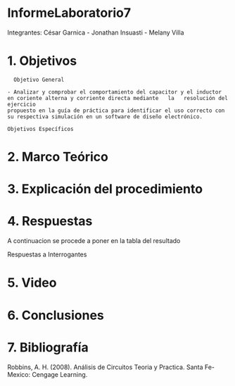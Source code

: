 # InformeLaboratorio7


Integrantes: César Garnica - Jonathan Insuasti - Melany Villa

# 1. Objetivos 

      Objetivo General
     
    - Analizar y comprobar el comportamiento del capacitor y el inductor en coriente alterna y corriente directa mediante   la   resolución del ejercicio
    propuesto en la guía de práctica para identificar el uso correcto con su respectiva simulación en un software de diseño electrónico.
    
    Objetivos Específicos
     
     

    
# 2. Marco Teórico


# 3. Explicación  del procedimiento



#  4. Respuestas 



A continuacion se procede a poner en la tabla del resultado



Respuestas a Interrogantes


# 5. Video


# 6. Conclusiones


 

# 7. Bibliografía 

Robbins, A. H. (2008). Análisis de Circuitos Teoria y Practica. Santa Fe-Mexico: Cengage Learning.
